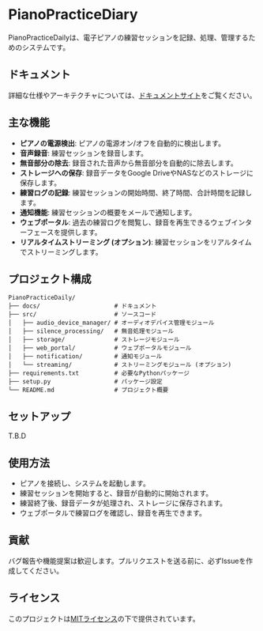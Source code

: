 # PianoPracticeDiary

PianoPracticeDailyは、電子ピアノの練習セッションを記録、処理、管理するためのシステムです。

## ドキュメント

詳細な仕様やアーキテクチャについては、[ドキュメントサイト](https://bleach31.github.io/PianoPracticeDiary/)をご覧ください。

## 主な機能

- **ピアノの電源検出**: ピアノの電源オン/オフを自動的に検出します。
- **音声録音**: 練習セッションを録音します。
- **無音部分の除去**: 録音された音声から無音部分を自動的に除去します。
- **ストレージへの保存**: 録音データをGoogle DriveやNASなどのストレージに保存します。
- **練習ログの記録**: 練習セッションの開始時間、終了時間、合計時間を記録します。
- **通知機能**: 練習セッションの概要をメールで通知します。
- **ウェブポータル**: 過去の練習ログを閲覧し、録音を再生できるウェブインターフェースを提供します。
- **リアルタイムストリーミング (オプション)**: 練習セッションをリアルタイムでストリーミングします。

## プロジェクト構成

```
PianoPracticeDaily/
├── docs/                     # ドキュメント
├── src/                      # ソースコード
│   ├── audio_device_manager/ # オーディオデバイス管理モジュール
│   ├── silence_processing/   # 無音処理モジュール
│   ├── storage/              # ストレージモジュール
│   ├── web_portal/           # ウェブポータルモジュール
│   ├── notification/         # 通知モジュール
│   └── streaming/            # ストリーミングモジュール (オプション)
├── requirements.txt          # 必要なPythonパッケージ
├── setup.py                  # パッケージ設定
└── README.md                 # プロジェクト概要
```

## セットアップ
T.B.D

## 使用方法

- ピアノを接続し、システムを起動します。
- 練習セッションを開始すると、録音が自動的に開始されます。
- 練習終了後、録音データが処理され、ストレージに保存されます。
- ウェブポータルで練習ログを確認し、録音を再生できます。

## 貢献

バグ報告や機能提案は歓迎します。プルリクエストを送る前に、必ずIssueを作成してください。

## ライセンス

このプロジェクトは[MITライセンス](LICENSE)の下で提供されています。



